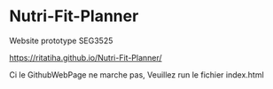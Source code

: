 # Nutri-Fit-Planner
Website prototype SEG3525

https://ritatiha.github.io/Nutri-Fit-Planner/

Ci le GithubWebPage ne marche pas, Veuillez run le fichier index.html
